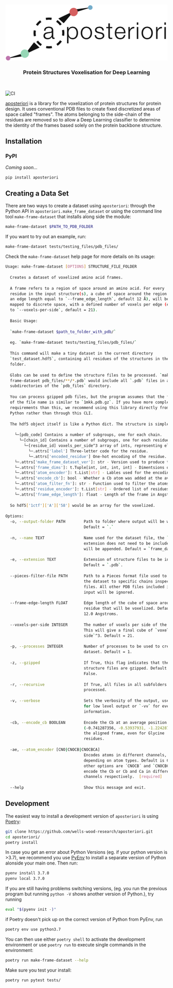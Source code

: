 
<div align="center">
  <img src="logo.png"><br>
  <h3>Protein Structures Voxelisation for Deep Learning</h3><br>
</div>

![CI](https://github.com/wells-wood-research/aposteriori/workflows/CI/badge.svg)

[aposteriori](https://github.com/wells-wood-research/aposteriori) is a library for the voxelization of protein structures for protein design. It uses conventional PDB files to create fixed discretized areas of space called "frames". The atoms belonging to the side-chain of the residues are removed so to allow a Deep Learning classifier to determine the identity of the frames based solely on the protein backbone structure. 


## Installation

### PyPI

_Coming soon..._

```sh
pip install aposteriori
```

## Creating a Data Set

There are two ways to create a dataset using `aposteriori`: through the Python API in
`aposteriori.make_frame_dataset` or using the command line tool `make-frame-dataset` that
installs along side the module:

```sh
make-frame-dataset $PATH_TO_PDB_FOLDER
```

If you want to try out an example, run: 
```sh
make-frame-dataset tests/testing_files/pdb_files/
```

Check the `make-frame-dataset` help page for more details on its usage:

```sh
Usage: make-frame-dataset [OPTIONS] STRUCTURE_FILE_FOLDER

  Creates a dataset of voxelized amino acid frames.

  A frame refers to a region of space around an amino acid. For every
  residue in the input structure(s), a cube of space around the region (with
  an edge length equal to `--frame_edge_length`, default 12 Å), will be
  mapped to discrete space, with a defined number of voxels per edge (equal
  to `--voxels-per-side`, default = 21).

  Basic Usage:

  `make-frame-dataset $path_to_folder_with_pdb/`

  eg. `make-frame-dataset tests/testing_files/pdb_files/`

  This command will make a tiny dataset in the current directory
  `test_dataset.hdf5`, containing all residues of the structures in the
  folder.

  Globs can be used to define the structure files to be processed. `make-
  frame-dataset pdb_files/**/*.pdb` would include all `.pdb` files in all
  subdirectories of the `pdb_files` directory.

  You can process gzipped pdb files, but the program assumes that the format
  of the file name is similar to `1mkk.pdb.gz`. If you have more complex
  requirements than this, we recommend using this library directly from
  Python rather than through this CLI.

  The hdf5 object itself is like a Python dict. The structure is simple:

    └─[pdb_code] Contains a number of subgroups, one for each chain.
      └─[chain_id] Contains a number of subgroups, one for each residue.
        └─[residue_id] voxels_per_side^3 array of ints, representing element number.
          └─.attrs['label'] Three-letter code for the residue.
          └─.attrs['encoded_residue'] One-hot encoding of the residue.
    └─.attrs['make_frame_dataset_ver']: str - Version used to produce the dataset.
    └─.attrs['frame_dims']: t.Tuple[int, int, int, int] - Dimentsions of the frame.
    └─.attrs['atom_encoder']: t.List[str] - Lables used for the encoding (eg, ["C", "N", "O"]).
    └─.attrs['encode_cb']: bool - Whether a Cb atom was added at the avg position of (-0.741287356, -0.53937931, -1.224287356).
    └─.attrs['atom_filter_fn']: str - Function used to filter the atoms in the frame.
    └─.attrs['residue_encoder']: t.List[str] - Ordered list of residues corresponding to the encoding used.
    └─.attrs['frame_edge_length']: float - Length of the frame in Angstroms (A)

  So hdf5['1ctf']['A']['58'] would be an array for the voxelized.

Options:
  -o, --output-folder PATH        Path to folder where output will be written.
                                  Default = `.`

  -n, --name TEXT                 Name used for the dataset file, the `.hdf5`
                                  extension does not need to be included as it
                                  will be appended. Default = `frame_dataset`

  -e, --extension TEXT            Extension of structure files to be included.
                                  Default = `.pdb`.

  --pieces-filter-file PATH       Path to a Pieces format file used to filter
                                  the dataset to specific chains inspecific
                                  files. All other PDB files included in the
                                  input will be ignored.

  --frame-edge-length FLOAT       Edge length of the cube of space around each
                                  residue that will be voxelized. Default =
                                  12.0 Angstroms.

  --voxels-per-side INTEGER       The number of voxels per side of the frame.
                                  This will give a final cube of `voxels-per-
                                  side`^3. Default = 21.

  -p, --processes INTEGER         Number of processes to be used to create the
                                  dataset. Default = 1.

  -z, --gzipped                   If True, this flag indicates that the
                                  structure files are gzipped. Default =
                                  False.

  -r, --recursive                 If True, all files in all subfolders will be
                                  processed.

  -v, --verbose                   Sets the verbosity of the output, use `-v`
                                  for low level output or `-vv` for even more
                                  information.

  -cb, --encode_cb BOOLEAN        Encode the Cb at an average position
                                  (-0.741287356, -0.53937931, -1.224287356) in
                                  the aligned frame, even for Glycine
                                  residues.

  -ae, --atom_encoder [CNO|CNOCB|CNOCBCA]
                                  Encodes atoms in different channels,
                                  depending on atom types. Default is CNO,
                                  other options are ´CNOCB´ and `CNOCBCA` to
                                  encode the Cb or Cb and Ca in different
                                  channels respectively.  [required]

  --help                          Show this message and exit.

```

## Development

The easiest way to install a development version of `aposteriori` is using
[Poetry](https://python-poetry.org):

```sh
git clone https://github.com/wells-wood-research/aposteriori.git
cd aposteriori/
poetry install
```

In case you get an error about Python Versions (eg. if your python version is >3.7), we recommend you use [PyEnv](https://github.com/pyenv/pyenv) to install a separate version of Python alonside your main one. Then run:  

```sh
pyenv install 3.7.0
pyenv local 3.7.0
```

If you are still having problems switching versions, (eg. you run the previous
 program but running `python -V` shows another version of Python.), try running

```sh
eval "$(pyenv init -)"
```

if Poetry doesn't pick up on the correct version of Python from PyEnv, run

```sh
poetry env use python3.7
```

You can then use either `poetry shell` to activate the development environment or use
`poetry run` to execute single commands in the environment:

```sh
poetry run make-frame-dataset --help
```

Make sure you test your install:

```sh
poetry run pytest tests/
```

